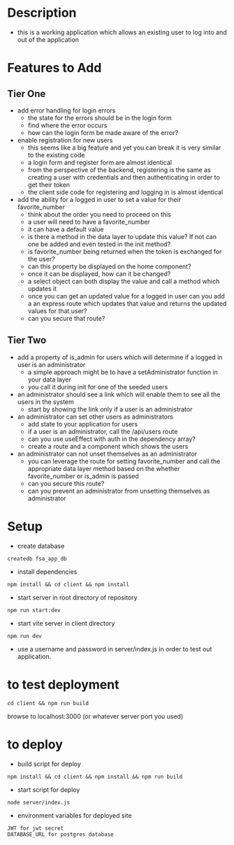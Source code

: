 # Description

- this is a working application which allows an existing user to log into and out of the application

# Features to Add

## Tier One

- add error handling for login errors
  - the state for the errors should be in the login form
  - find where the error occurs
  - how can the login form be made aware of the error?
- enable registration for new users
  - this seems like a big feature and yet you can break it is very similar to the existing code
  - a login form and register form are almost identical
  - from the perspective of the backend, registering is the same as creating a user with credentials and then authenticating in order to get their token
  - the client side code for registering and logging in is almost identical
- add the ability for a logged in user to set a value for their favorite_number
  - think about the order you need to proceed on this
  - a user will need to have a favorite_number
  - it can have a default value
  - is there a method in the data layer to update this value? If not can one be added and even tested in the init method?
  - is favorite_number being returned when the token is exchanged for the user? 
  - can this property be displayed on the home component?
  - once it can be displayed, how can it be changed?
  - a select object can both display the value and call a method which updates it
  - once you can get an updated value for a logged in user can you add a an express route which updates that value and returns the updated values for that user?
  - can you secure that route?

## Tier Two
- add a property of is_admin for users which will determine if a logged in user is an administrator
  - a simple approach might be to have a setAdministrator function in your data layer
  - you call it during init for one of the seeded users 
- an administrator should see a link which will enable them to see all the users in the system
  - start by showing the link only if a user is an administrator
- an administrator can set other users as administrators
  - add state to your application for users
  - if a user is an administrator, call the /api/users route
  - can you use useEffect with auth in the dependency array?
  - create a route and a component which shows the users
- an administrator can not unset themselves as an administrator
  - you can leverage the route for setting favorite_number and call the appropriate data layer method based on the whether favorite_number or is_admin is passed
  - can you secure this route?
  - can you prevent an administrator from unsetting themselves as administrator

# Setup

- create database

```
createdb fsa_app_db
```

- install dependencies

```
npm install && cd client && npm install
```

- start server in root directory of repository
```
npm run start:dev
```

- start vite server in client directory

```
npm run dev
```

- use a username and password in server/index.js in order to test out application.

# to test deployment
```
cd client && npm run build
```

browse to localhost:3000 (or whatever server port you used)

# to deploy
- build script for deploy

```
npm install && cd client && npm install && npm run build

```
- start script for deploy 

```
node server/index.js

```

- environment variables for deployed site

```
JWT for jwt secret
DATABASE_URL for postgres database
```

